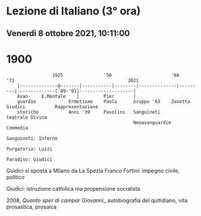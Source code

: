 # Lezione di Italiano (3° ora) 
## Venerdì 8 ottobre 2021, 10:11:00

# 1900

		             1925               '50                      '68       '72                                          2021
		|--------------@-------|-----------|--------|--------------|---------|--------------['89-'91]--------------------|
		Avan-    E.Montale    |         Pier       |
		guardie            Ermetismo    Paolo      Gruppo '63    Zanotto  Giudici           Rappresentazione
		storiche           Anni '39     Pasolini   Sanguineti                               teatrale Divina
		                                           Neoavanguardie       Commedia
		                                                                                      Sanguineti: Inferno
		                                                                                      Purgatorio: Luzzi
		                                                                                      Paradiso: Giudici



Guidici si sposta a Milano da La Spezia
Franco Fortini: impegno civile, politico

Giudici: istruzione cattolica ma propensione socialista


2008, _Quanto sper di campar Giovanni__
autobiografia del quitidiano, vita prosastica, prosaica
<!--stackedit_data:
eyJoaXN0b3J5IjpbLTE1MDg1MDkwOF19
-->